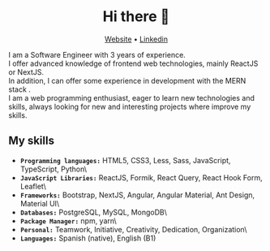 <h1 align="center">Hi there 👋</h1>

<p align="center">
  <a href="portfolio-v2-swart-zeta.vercel.app/">Website</a> •
  <a href="https://www.linkedin.com/in/acm97/">Linkedin</a>
</p>


I am a Software Engineer with 3 years of experience. \
I offer advanced knowledge of frontend web technologies, mainly ReactJS or NextJS.\
In addition, I can offer some experience in development with the MERN stack .\
I am a web programming enthusiast, eager to learn new technologies and skills, always looking for new and interesting projects where improve my skills.

## My skills

- **``Programming languages:``** HTML5, CSS3, Less, Sass, JavaScript, TypeScript, Python\
- **``JavaScript Libraries:``** ReactJS, Formik, React Query, React Hook Form, Leaflet\
- **``Frameworks:``** Bootstrap, NextJS, Angular, Angular Material, Ant Design, Material UI\
- **``Databases:``** PostgreSQL, MySQL, MongoDB\
- **``Package Manager:``** npm, yarn\
- **``Personal:``** Teamwork, Initiative, Creativity, Dedication, Organization\
- **``Languages:``** Spanish (native), English (B1)

<!--
**acm-97/acm-97** is a ✨ _special_ ✨ repository because its `README.md` (this file) appears on your GitHub profile.

Here are some ideas to get you started:

- 🔭 I’m currently working on ...
- 🌱 I’m currently learning ...
- 👯 I’m looking to collaborate on ...
- 🤔 I’m looking for help with ...
- 💬 Ask me about ...
- 📫 How to reach me: ...
- 😄 Pronouns: ...
- ⚡ Fun fact: ...
-->
